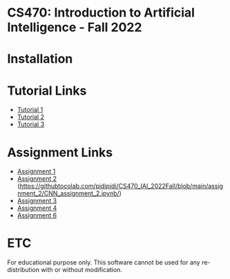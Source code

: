 # CS470: Introduction to Artificial Intelligence - Fall 2022

# Installation

# Tutorial Links
- [Tutorial 1](https://github.com/pidipidi/CS470_IAI_2022Fall/tree/main/tutorial1)
- [Tutorial 2](tutorial_2/README.md)
- [Tutorial 3](tutorial_3/README.md)

# Assignment Links
- [Assignment 1](https://githubtocolab.com/pidipidi/CS470_IAI_2022Fall/blob/main/assignment_1/mlp_problem.ipynb/)
- [Assignment 2](https://githubtocolab.com/pidipidi/CS470_IAI_2022Fall/blob/main/assignment_2/CNN_assignment_1.ipynb/)
                (https://githubtocolab.com/pidipidi/CS470_IAI_2022Fall/blob/main/assignment_2/CNN_assignment_2.ipynb/)
- [Assignment 3](assignment_3/README.md)
- [Assignment 4](assignment_4/README.md)
- [Assignment 6](assignment_6/README.md)


# ETC
For educational purpose only. This software cannot be used for any re-distribution with or without modification.
